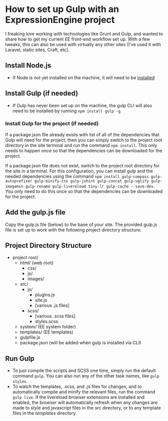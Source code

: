 # How to set up Gulp with an ExpressionEngine project

I freaking love working with technologies like Grunt and Gulp, and wanted to share how to get my current EE front-end workflow set up. With a few tweaks, this can also be used with virtually any other sites (I've used it with Laravel, static sites, Craft, etc).

## Install Node.js

* If Node is not yet installed on the machine, it will need to be [installed](http://nodejs.org/download/)


## Install Gulp (if needed)

* If Gulp has never been set up on the machine, the gulp CLI will also need to be installed by running `npm install gulp -g`

### Install Gulp for the project (if needed)

If a package.json file already exists with list of all of the dependencies that Gulp will need for the project, then you can simply switch to the project root directory in the site terminal and run the command `npm install`. This only needs to happen once so that the dependencies can be downloaded for the project.

If a package.json file does not exist, switch to the project root directory for the site in a terminal. For this configuration, you can install gulp and the needed dependencies using the command `npm install gulp-compass gulp-autoprefixer gulp-minify-css gulp-jshint gulp-concat gulp-uglify gulp-imagemin gulp-rename gulp-livereload tiny-lr gulp-cache --save-dev`. You only need to do this once so that the dependencies can be downloaded for the project.


## Add the gulp.js file

Copy the gulp.js file (below) to the base of your site. The provided gulp.js file is set up to work with the following project directory structure.


## Project Directory Structure

* project root/
  * html/ (web root)
    * css/
    * js/
    * images/
  * src/
    * js/
      * plugins.js
      * site.js
      * [various .js files]
    * scss/
      * [various .scss files]
      * styles.scss
  * system/ (EE system folder)
  * templates/ (EE templates)
  * gulpfile.js
  * package.json (will be added when gulp is installed via CLI)


## Run Gulp

* To just compile the scripts and SCSS one time, simply run the default command `gulp`. You can also run any of the other task names, like `gulp styles`.
* To watch the templates, .scss, and .js files for changes, and to automatically compile and minify the relevant files, run the command `gulp live`. If the livereload browser extensions are installed and enabled, the browser will automatically refresh when any changes are made to style and javascript files in the *src* directory, or to any template files in the *templates* directory.